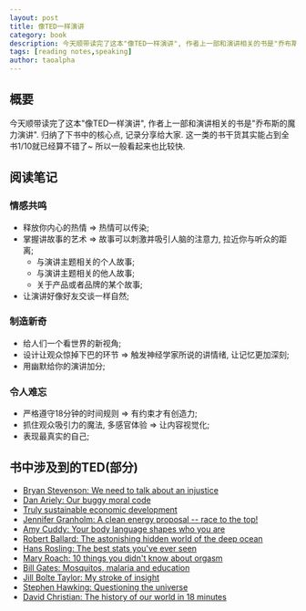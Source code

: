 ```yaml
---
layout: post
title: 像TED一样演讲
category: book
description: 今天顺带读完了这本"像TED一样演讲", 作者上一部和演讲相关的书是"乔布斯的魔力演讲". 归纳了下书中的核心点, 记录分享给大家.
tags: [reading notes,speaking]
author: taoalpha
---
```


## 概要

今天顺带读完了这本"像TED一样演讲", 作者上一部和演讲相关的书是"乔布斯的魔力演讲". 归纳了下书中的核心点, 记录分享给大家. 这一类的书干货其实能占到全书1/10就已经算不错了~ 所以一般看起来也比较快.

## 阅读笔记

### 情感共鸣

- 释放你内心的热情 => 热情可以传染;
- 掌握讲故事的艺术 => 故事可以刺激并吸引人脑的注意力, 拉近你与听众的距离;
  - 与演讲主题相关的个人故事;
  - 与演讲主题相关的他人故事;
  - 关于产品或者品牌的某个故事;
- 让演讲好像好友交谈一样自然;

### 制造新奇

- 给人们一个看世界的新视角;
- 设计让观众惊掉下巴的环节 => 触发神经学家所说的讲情绪, 让记忆更加深刻;
- 用幽默给你的演讲加分;

### 令人难忘

- 严格遵守18分钟的时间规则 => 有约束才有创造力;
- 抓住观众吸引力的魔法, 多感官体验 => 让内容视觉化;
- 表现最真实的自己;


## 书中涉及到的TED(部分)

- [Bryan Stevenson: We need to talk about an injustice](http://www.ted.com/talks/bryan_stevenson_we_need_to_talk_about_an_injustice)
- [Dan Ariely: Our buggy moral code](http://www.ted.com/talks/dan_ariely_on_our_buggy_moral_code)
- [Truly sustainable economic development](https://www.youtube.com/watch?v=SpIxZiBpGU0)
- [Jennifer Granholm: A clean energy proposal -- race to the top!](https://www.ted.com/talks/jennifer_granholm_a_clean_energy_proposal_race_to_the_top)
- [Amy Cuddy: Your body language shapes who you are](http://www.ted.com/talks/amy_cuddy_your_body_language_shapes_who_you_are)
- [Robert Ballard: The astonishing hidden world of the deep ocean](https://www.ted.com/talks/robert_ballard_on_exploring_the_oceans)
- [Hans Rosling: The best stats you've ever seen](http://www.ted.com/talks/hans_rosling_shows_the_best_stats_you_ve_ever_seen)
- [Mary Roach: 10 things you didn't know about orgasm](https://www.ted.com/talks/mary_roach_10_things_you_didn_t_know_about_orgasm)
- [Bill Gates: Mosquitos, malaria and education](http://www.ted.com/talks/bill_gates_unplugged)
- [Jill Bolte Taylor: My stroke of insight](http://www.ted.com/talks/jill_bolte_taylor_s_powerful_stroke_of_insight)
- [Stephen Hawking: Questioning the universe](http://www.ted.com/talks/stephen_hawking_asks_big_questions_about_the_universe)
- [David Christian: The history of our world in 18 minutes](https://www.ted.com/talks/david_christian_big_history)

